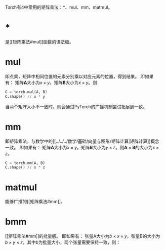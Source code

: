 Torch有4中常用的矩阵乘法：\*、mul、mm、matmul。

# \*
是[[矩阵乘法#mul]]函数的语法糖。
# mul
即点乘，矩阵中相同位置的元素分别乘以对应元素的位置，得到结果。
即如果有：
矩阵$\mathbf{A}$大小为$x \times y$。矩阵$\mathbf{B}$大小为$x \times y$。则
```python
C = torch.mul(A, B)
C.shape() // x * y
```
当两个矩阵大小不一致时，则会通过PyTorch的广播机制尝试拓展到一致。

# mm
即矩阵乘法，与数学中的[[../../../数学/基础/向量与图形/矩阵计算|矩阵计算]]概念一致。
即如果有：
矩阵$\mathbf{A}$大小为$x \times y$。矩阵$\mathbf{B}$大小为$y \times z$。则$\mathbf{A} \times \mathbf{B}$的大小为$x \times z$。
```python
C = torch.mm(A, B)
C.shape() // x * z
```

# matmul
能够广播的[[矩阵乘法#mm]]。

# bmm
[[矩阵乘法#mm]]的批量版。
即如果有：
张量A大小为$b \times x \times y$，张量B的大小为$b \times y \times z$，其中b为批量大小，两个张量需要保持一致，则：
```p
```